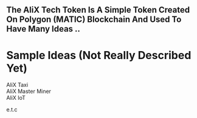 ## The AliX Tech Token Is A Simple Token Created On Polygon (MATIC) Blockchain And Used To Have Many Ideas ..  
# Sample Ideas (Not Really Described Yet)  
AliX Taxi  
AliX Master Miner  
AliX IoT  
  
e.t.c  